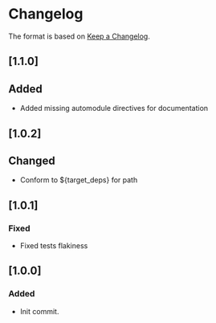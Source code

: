 # Changelog

The format is based on [Keep a Changelog](https://keepachangelog.com/en/1.0.0/).

## [1.1.0]
## Added
- Added missing automodule directives for documentation

## [1.0.2]
## Changed
- Conform to ${target_deps} for path

## [1.0.1]
### Fixed
- Fixed tests flakiness

## [1.0.0]
### Added
- Init commit.
